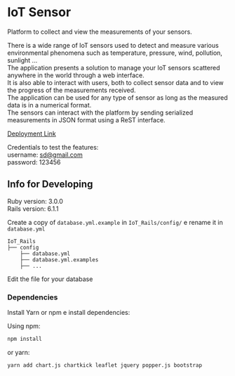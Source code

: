 # IoT Sensor

Platform to collect and view the measurements of your sensors.

There is a wide range of IoT sensors used to detect and measure various environmental phenomena such as temperature, pressure, wind, pollution, sunlight ...  
The application presents a solution to manage your IoT sensors scattered anywhere in the world through a web interface.  
It is also able to interact with users, both to collect sensor data and to view the progress of the measurements received.  
The application can be used for any type of sensor as long as the measured data is in a numerical format.  
The sensors can interact with the platform by sending serialized measurements in JSON format using a ReST interface.  

[Deployment Link](https://rails-sensor-platform.herokuapp.com)

Credentials to test the features:  
username: sd@gmail.com  
password: 123456  



## Info for Developing

Ruby version: 3.0.0   
Rails version: 6.1.1  

Create a copy of `database.yml.example` in 
`IoT_Rails/config/` e rename it in `database.yml`


    IoT_Rails
    ├── config                 
        ├── database.yml  
        ├── database.yml.examples   
        ├── ...       

Edit the file for your database          
        

### Dependencies

Install Yarn or npm e install dependencies:

Using npm:

```bash
npm install
```

or yarn:

```bash
yarn add chart.js chartkick leaflet jquery popper.js bootstrap
```



